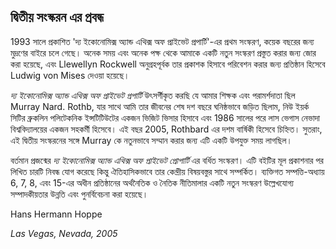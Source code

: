 ## দ্বিতীয় সংস্করন এর প্রবন্ধ

1993 সালে প্রকাশিত 'দ্য ইকোনোমিক্স অ্যান্ড এথিক্স অফ প্রাইভেট প্রপার্টি'-এর প্রথম সংস্করণ, কয়েক বছরের জন্য মুদ্রণের বাইরে চলে গেছে। অনেক সময় এবং অনেক পক্ষ থেকে আমাকে একটি নতুন সংস্করণ প্রস্তুত করার জন্য জোর করা হয়েছে, এবং Llewellyn Rockwell অনুগ্রহপূর্বক তার প্রকাশক হিসাবে পরিবেশন করার জন্য প্রতিষ্ঠান হিসেবে Ludwig von Mises দেওয়া হয়েছে।

*দ্য ইকোনোমিক্স অ্যান্ড এথিক্স অফ প্রাইভেট প্রপার্টি* উৎসর্গীকৃত করছি যে আমার শিক্ষক এবং পরামর্শদাতা ছিল Murray Nard. Rothb, যার সাথে আমি তার জীবনের শেষ দশ বছরে ঘনিষ্ঠভাবে জড়িত ছিলাম, নিউ ইয়র্ক সিটির ব্রুকলিন পলিটেকনিক ইন্সটিটিউটের একজন ভিজিট ভিসার হিসাবে এবং 1986 সালের পরে লাস ভেগাস নেভাদা বিশ্ববিদ্যালয়ের একজন সহকর্মী হিসেবে। এই বছর 2005, Rothbard এর  দশম বার্ষিকী হিসেবে চিহ্নিত। সুতরাং, এই দ্বিতীয় সংস্করনের সঙ্গে Murray কে নতুনভাবে সম্মান করার জন্য এটি একটি উপযুক্ত সময় লাগছিল।

বর্তমান প্রজন্মের *দ্য ইকোনোমিক্স অ্যান্ড এথিক্স অফ প্রাইভেট প্রোপার্টি* এর বর্ধিত সংস্করণ। এটি বইটির মূল প্রকাশনার পর লিখিত চারটি নিবন্ধ যোগ করেছে কিন্তু ঐতিহাসিকভাবে তার কেন্দ্রীয় বিষয়বস্তুর সাথে সম্পর্কিত। ব্যক্তিগত সম্পত্তি-অধ্যায় 6, 7, 8, এবং 15-এর অধীন প্রতিষ্ঠানের অর্থনৈতিক ও নৈতিক নীতিমালার একটি নতুন সংস্করণ উল্লেখযোগ্য সম্পাদকীয়তার উন্নতি এবং পুনর্বিবেচনা করা হয়েছে।

Hans Hermann Hoppe

*Las Vegas, Nevada, 2005*

